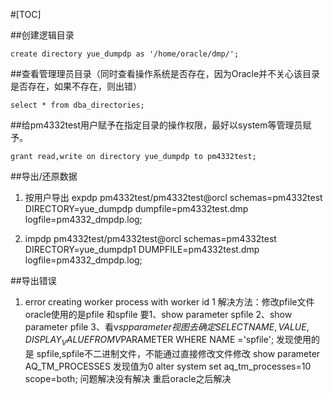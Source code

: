 #[TOC]

##创建逻辑目录

	create directory yue_dumpdp as '/home/oracle/dmp/';

##查看管理理员目录（同时查看操作系统是否存在，因为Oracle并不关心该目录是否存在，如果不存在，则出错）

	select * from dba_directories;

##给pm4332test用户赋予在指定目录的操作权限，最好以system等管理员赋予。

	grant read,write on directory yue_dumpdp to pm4332test;

##导出/还原数据

1. 按用户导出
  expdp pm4332test/pm4332test@orcl schemas=pm4332test DIRECTORY=yue_dumpdp dumpfile=pm4332test.dmp logfile=pm4332_dmpdp.log;

2. impdp pm4332test/pm4332test@orcl schemas=pm4332test DIRECTORY=yue_dumpdp1 DUMPFILE=pm4332test.dmp logfile=pm4332_dmpdp.log;


##导出错误
1. error creating worker process with worker id 1 
解决方法：修改pfile文件  
	oracle使用的是pfile 和spfile 要1、show parameter spfile 2、show parameter pfile 3、看v$spparameter视图 去确定
	SELECT NAME, VALUE, DISPLAY_VALUE FROM V$PARAMETER WHERE NAME ='spfile';
发现使用的是 spfile,spfile不二进制文件，不能通过直接修改文件修改
show parameter AQ_TM_PROCESSES 发现值为0
 alter system set aq_tm_processes=10 scope=both; 
 问题解决没有解决 重启oracle之后解决